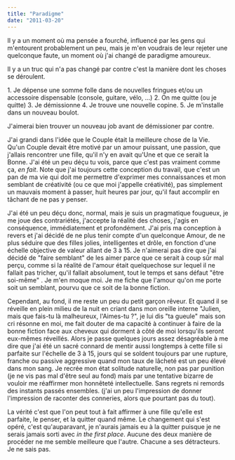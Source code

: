 ```yaml
---
title: "Paradigme"
date: "2011-03-20"
---
```


Il y a un moment où ma pensée a fourché, influencé par les gens qui m'entourent probablement un peu, mais je m'en voudrais de leur rejeter une quelconque faute, un moment où j'ai changé de paradigme amoureux.

Il y a un truc qui n'a pas changé par contre c'est la manière dont les choses se déroulent.

1\. Je dépense une somme folle dans de nouvelles fringues et/ou un accessoire dispensable (console, guitare, vélo, ...) 2. On me quitte (ou je quitte) 3. Je démissionne 4. Je trouve une nouvelle copine. 5. Je m'installe dans un nouveau boulot.

J'aimerai bien trouver un nouveau job avant de démissioner par contre.

J'ai grandi dans l'idée que le Couple était la meilleure chose de la Vie. Qu'un Couple devait être motivé par un amour puissant, une passion, que j'allais rencontrer une fille, qu'il n'y en avait qu'Une et que ce serait la Bonne. J'ai été un peu déçu tu vois, parce que c'est pas vraiment comme ça, _en fait_. Note que j'ai toujours cette conception du travail, que c'est un pan de ma vie qui doit me permettre d'exprimer mes connaissances et mon semblant de créativité (ou ce que moi j'appelle créativité), pas simplement un mauvais moment à passer, huit heures par jour, qu'il faut accomplir en tâchant de ne pas y penser.

J'ai été un peu déçu donc, normal, mais je suis un pragmatique fougueux, je me joue des contrariétés, j'accepte la réalité des choses, j'agis en conséquence, immédiatement et profondément. J'ai pris ma conception à revers et j'ai décidé de ne plus tenir compte d'un quelconque Amour, de ne plus séduire que des filles jolies, intelligentes et drôle, en fonction d'une échelle objective de valeur allant de 3 à 15. Je n'aimerai pas dire que j'ai décidé de "faire semblant" de les aimer parce que ce serait à coup sûr mal perçu, comme si la réalité de l'amour était quelquechose sur lequel il ne fallait pas tricher, qu'il fallait absolument, tout le temps et sans défaut "être soi-même" . Je m'en moque moi. Je me fiche que l'amour qu'on me porte soit un semblant, pourvu que ce soit de la bonne fiction.

Cependant, au fond, il me reste un peu du petit garçon rêveur. Et quand il se réveille en plein milieu de la nuit en criant dans mon oreille interne "Julien, mais que fais-tu là malheureux, l'Aimes-tu ?", je lui dis "ta gueule" mais son cri résonne en moi, me fait douter de ma capacité à continuer à faire de la bonne fiction face aux cheveux qui dorment à côté de moi lorsqu'ils seront eux-mêmes réveillés. Alors je passe quelques jours assez désagréable à me dire que j'ai été un sacré connard de mentir aussi longtemps à cette fille si parfaite sur l'échelle de 3 à 15, jours qui se soldent toujours par une rupture, franche ou passive aggressive quand mon taux de lâcheté est un peu élevé dans mon sang. Je recrée mon état solitude naturelle, non pas par punition (je ne vis pas mal d'être seul au fond) mais par une tentative bizarre de vouloir me réaffirmer mon honnêteté intellectuelle. Sans regrets ni remords des instants passés ensembles. (j'ai un peu l'impression de donner l'impression de raconter des conneries, alors que pourtant pas du tout).

La vérité c'est que l'on peut tout à fait affirmer à une fille qu'elle est parfaite, le penser, et la quitter quand même. Le changement qui s'est opéré, c'est qu'auparavant, je n'aurais jamais eu à la quitter puisque je ne serais jamais sorti avec _in the first place_. Aucune des deux manière de procéder ne me semble meilleure que l'autre. Chacune a ses détracteurs. Je ne sais pas.
